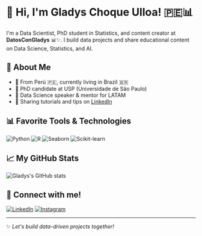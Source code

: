 # 👋 Hi, I'm Gladys Choque Ulloa! 🇵🇪📊

I'm a Data Scientist, PhD student in Statistics, and content creator at **DatosConGladys** 📊✨. I build data projects and share educational content on Data Science, Statistics, and AI.

## 🚀 About Me
- 📍 From Perú 🇵🇪, currently living in Brazil 🇧🇷
- 🔭 PhD candidate at USP (Universidade de São Paulo)
- 📢 Data Science speaker & mentor for LATAM
- 🎥 Sharing tutorials and tips on [LinkedIn](https://www.linkedin.com/in/gladys-choque-ulloa/)

## 📊 Favorite Tools & Technologies
![Python](https://img.shields.io/badge/Python-3776AB?style=for-the-badge&logo=python&logoColor=white)
![R](https://img.shields.io/badge/R-276DC3?style=for-the-badge&logo=r&logoColor=white)
![Seaborn](https://img.shields.io/badge/Seaborn-DA70D6?style=for-the-badge&logo=python&logoColor=white)
![Scikit-learn](https://img.shields.io/badge/Scikit--Learn-F7931E?style=for-the-badge&logo=scikit-learn&logoColor=white)

## 📈 My GitHub Stats
![Gladys's GitHub stats](https://github-readme-stats.vercel.app/api?username=GladysChoqueUlloa&show_icons=true&theme=radical)

## 📱 Connect with me!
[![LinkedIn](https://img.shields.io/badge/LinkedIn-0A66C2?style=for-the-badge&logo=linkedin&logoColor=white)](https://www.linkedin.com/in/gladys-choque-ulloa/)
[![Instagram](https://img.shields.io/badge/Instagram-E4405F?style=for-the-badge&logo=instagram&logoColor=white)](https://www.instagram.com/)

---

✨ *Let's build data-driven projects together!*
